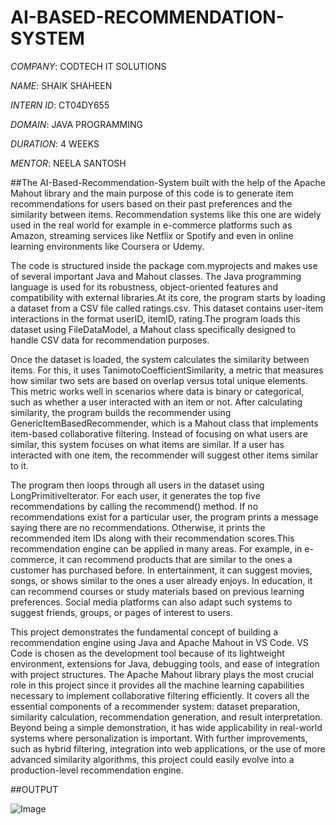 # AI-BASED-RECOMMENDATION-SYSTEM

*COMPANY*: CODTECH IT SOLUTIONS

*NAME*: SHAIK SHAHEEN

*INTERN ID*: CT04DY655

*DOMAIN*: JAVA PROGRAMMING

*DURATION*: 4 WEEKS

*MENTOR*: NEELA SANTOSH

##The AI-Based-Recommendation-System built with the help of the Apache Mahout library and the main purpose of this code is to generate item recommendations for users based on their past preferences and the similarity between items. Recommendation systems like this one are widely used in the real world for example in e-commerce platforms such as Amazon, streaming services like Netflix or Spotify and even in online learning environments like Coursera or Udemy.

The code is structured inside the package com.myprojects and makes use of several important Java and Mahout classes. The Java programming language is used for its robustness, object-oriented features and compatibility with external libraries.At its core, the program starts by loading a dataset from a CSV file called ratings.csv. This dataset contains user-item interactions in the format userID, itemID, rating.The program loads this dataset using FileDataModel, a Mahout class specifically designed to handle CSV data for recommendation purposes.

Once the dataset is loaded, the system calculates the similarity between items. For this, it uses TanimotoCoefficientSimilarity, a metric that measures how similar two sets are based on overlap versus total unique elements. This metric works well in scenarios where data is binary or categorical, such as whether a user interacted with an item or not. After calculating similarity, the program builds the recommender using GenericItemBasedRecommender, which is a Mahout class that implements item-based collaborative filtering. Instead of focusing on what users are similar, this system focuses on what items are similar. If a user has interacted with one item, the recommender will suggest other items similar to it.

The program then loops through all users in the dataset using LongPrimitiveIterator. For each user, it generates the top five recommendations by calling the recommend() method. If no recommendations exist for a particular user, the program prints a message saying there are no recommendations. Otherwise, it prints the recommended item IDs along with their recommendation scores.This recommendation engine can be applied in many areas. For example, in e-commerce, it can recommend products that are similar to the ones a customer has purchased before.
In entertainment, it can suggest movies, songs, or shows similar to the ones a user already enjoys. In education, it can recommend courses or study materials based on previous learning preferences. Social media platforms can also adapt such systems to suggest friends, groups, or pages of interest to users.

This project demonstrates the fundamental concept of building a recommendation engine using Java and Apache Mahout in VS Code. VS Code is chosen as the development tool because of its lightweight environment, extensions for Java, debugging tools, and ease of integration with project structures. The Apache Mahout library plays the most crucial role in this project since it provides all the machine learning capabilities necessary to implement collaborative filtering efficiently.
It covers all the essential components of a recommender system: dataset preparation, similarity calculation, recommendation generation, and result interpretation. Beyond being a simple demonstration, it has wide applicability in real-world systems where personalization is important. With further improvements, such as hybrid filtering, integration into web applications, or the use of more advanced similarity algorithms, this project could easily evolve into a production-level recommendation engine.


##OUTPUT

![Image](https://github.com/user-attachments/assets/51a1cf58-e10a-4627-90c2-6f450208b39b)
